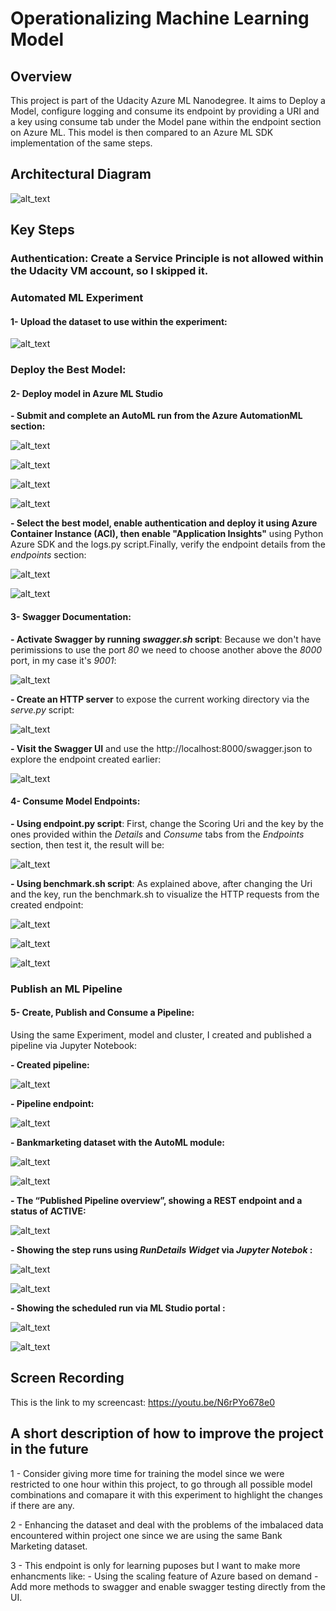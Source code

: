 # Operationalizing Machine Learning Model

## Overview 

This project is part of the Udacity Azure ML Nanodegree. It aims to Deploy a Model, configure logging and consume its endpoint by providing a URI and a key using consume tab under the Model pane within the endpoint section on Azure ML. This model is then compared to an Azure ML SDK implementation of the same steps.

## Architectural Diagram

![alt_text](Screenshots/ArchitecturalDiagram.png)

## Key Steps

### Authentication: Create a Service Principle is not allowed within the Udacity VM account, so I skipped it.

### Automated ML Experiment

#### 1- Upload the dataset to use within the experiment:
   
   ![alt_text](Screenshots/BankMarketingDataset.png)
### Deploy the Best Model: 

#### 2- Deploy model in Azure ML Studio

   **- Submit and complete an AutoML run from the Azure AutomationML section:**
   
   ![alt_text](Screenshots/AutoMLCreated.png)
   
   ![alt_text](Screenshots/CompletedExperiment.png)
   
   ![alt_text](Screenshots/AdditionalConfigFroMLExperiment.png)
   
   ![alt_text](Screenshots/BestModel.png)
   
   **- Select the best model, enable  authentication and deploy it using Azure Container Instance (ACI), then enable "Application Insights"** using Python Azure SDK and the logs.py script.Finally, verify the endpoint details from the _endpoints_ section:
   
   ![alt_text](Screenshots/RunnedLogScript.png)
   
   ![alt_text](Screenshots/EnabledAppInsights.png)
   
#### 3- Swagger Documentation:
   
   **- Activate Swagger by running _swagger.sh_ script**: Because we don't have perimissions to use the port _80_ we need to choose another above the _8000_ port, in my case it's _9001_:
   
   ![alt_text](Screenshots/RunningSwagger.png)
   
   **- Create an HTTP server** to expose the current working directory via the _serve.py_ script:
   
   ![alt_text](Screenshots/RunServe.png)
   
   **- Visit the Swagger UI** and use the http://localhost:8000/swagger.json to explore the endpoint created earlier:
   
   ![alt_text](Screenshots/SwaggerDeployedModel.png)
   
   #### 4- Consume Model Endpoints:
   
   **- Using endpoint.py script**: First, change the Scoring Uri and the key by the ones provided within the _Details_ and _Consume_ tabs from the _Endpoints_ section, then test it, the result will be:
   
   ![alt_text](Screenshots/EndpointResult.png)
   
   **- Using benchmark.sh script**: As explained above, after changing the Uri and the key, run the benchmark.sh to visualize the HTTP requests from the created endpoint: 
   
   ![alt_text](Screenshots/ApachFromBenchMark.png)
   
   ![alt_text](Screenshots/ApachFromBenchMark2.png)
   
   ![alt_text](Screenshots/ApacheResult.png)
   
   ### Publish an ML Pipeline
   
   #### 5- Create, Publish and Consume a Pipeline:
   
   Using the same Experiment, model and cluster, I created and published a pipeline via Jupyter Notebook:
   
   **- Created pipeline:** 
   
   ![alt_text](Screenshots/Pipelines.png)
   
   **- Pipeline endpoint:** 
   
   ![alt_text](Screenshots/EndpointBestModel.png)
   
   **- Bankmarketing dataset with the AutoML module:** 
   
   
   ![alt_text](Screenshots/DataSetWithAzureMLModels.png)
   
   
   ![alt_text](Screenshots/DataSetWithAzureMLModelsDetails.png)
   
   **- The “Published Pipeline overview”, showing a REST endpoint and a status of ACTIVE:**
   
   ![alt_text](Screenshots/PublishedPipelinewithActiveStatus.png)
   
   **- Showing the step runs using _RunDetails Widget_ via _Jupyter Notebok_ :**
   
   ![alt_text](Screenshots/StetpsRunsWidget.png)
   
   ![alt_text](Screenshots/StetpsRunsWidgetDetails1.png)
      
   **- Showing the scheduled run via ML Studio portal :**
   
   ![alt_text](Screenshots/RunningPipeGraph.png)
   
   ![alt_text](Screenshots/runningPipe.png)

## Screen Recording
  This is the link to my screencast: https://youtu.be/N6rPYo678e0

## A short description of how to improve the project in the future

1 - Consider giving more time for training the model since we were restricted to one hour within this project, to go through all possible model combinations and comapare it with this experiment to highlight the changes if there are any.

2 - Enhancing the dataset and deal with the problems of the imbalaced data encountered within project one since we are using the same Bank Marketing dataset.

3 - This endpoint is only for learning puposes but I want to make more enhancments like: 
     -  Using the scaling feature of Azure based on demand 
     - Add more methods to swagger and enable swagger testing directly from the UI.
